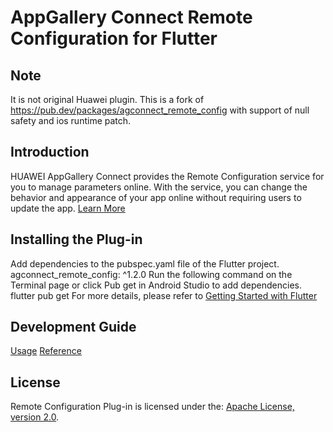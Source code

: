 # AppGallery Connect Remote Configuration for Flutter

## Note
It is not original Huawei plugin. This is a fork of https://pub.dev/packages/agconnect_remote_config with support of null safety and ios runtime patch.

## Introduction
   HUAWEI AppGallery Connect provides the Remote Configuration service for you to manage parameters online. With the service, you can change the behavior and appearance of your app online without requiring users to update the app.
[Learn More](https://developer.huawei.com/consumer/en/doc/development/AppGallery-connect-Guides/agc-remoteconfig-introduction)

## Installing the Plug-in
Add dependencies to the pubspec.yaml file of the Flutter project. 
agconnect_remote_config: ^1.2.0
Run the following command on the Terminal page or click Pub get in Android Studio to add dependencies.
flutter pub get
For more details, please refer to [Getting Started with Flutter](https://developer.huawei.com/consumer/en/doc/development/AppGallery-connect-Guides/agc-get-started-flutter)

## Development Guide
[Usage](https://developer.huawei.com/consumer/en/doc/development/AppGallery-connect-Guides/agc-remoteconfig-flutter-usage)
[Reference](https://developer.huawei.com/consumer/en/doc/development/AppGallery-connect-References/agc-overview-flutter)

##  License
   Remote Configuration Plug-in is licensed under the: [Apache License, version 2.0](http://www.apache.org/licenses/LICENSE-2.0).  
